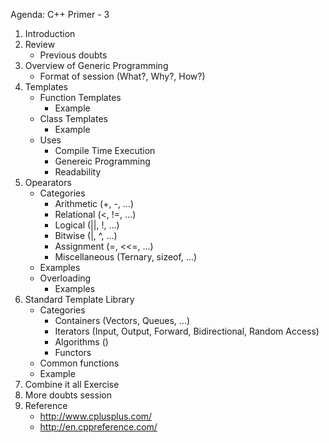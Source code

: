 Agenda: C++ Primer - 3

1. Introduction
2. Review
	- Previous doubts
3. Overview of Generic Programming
	- Format of session (What?, Why?, How?)
3. Templates
	- Function Templates
		- Example
	- Class Templates
		- Example
	- Uses
		- Compile Time Execution
		- Genereic Programming
		- Readability
4. Opearators
	- Categories
		- Arithmetic (+, -, ...)
		- Relational (<, !=, ...)
		- Logical (||, !, ...)
		- Bitwise (|, ^, ...)
		- Assignment (=, <<=, ...)
		- Miscellaneous (Ternary, sizeof, ...)
	- Examples
	- Overloading
		- Examples
5. Standard Template Library
	- Categories
		- Containers (Vectors, Queues, ...)
		- Iterators (Input, Output, Forward, Bidirectional, Random Access)
		- Algorithms ()
		- Functors
	- Common functions
	- Example 
6. Combine it all Exercise
7. More doubts session
8. Reference
	- http://www.cplusplus.com/
	- http://en.cppreference.com/
